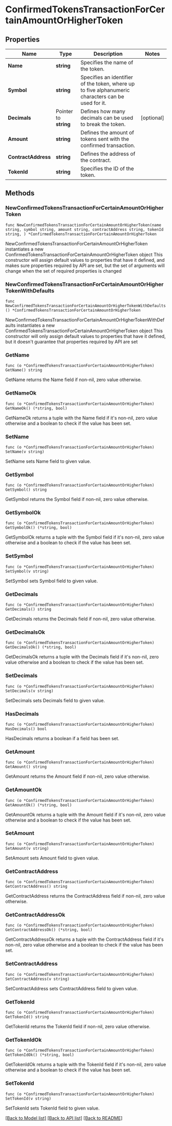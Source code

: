 # ConfirmedTokensTransactionForCertainAmountOrHigherToken

## Properties

Name | Type | Description | Notes
------------ | ------------- | ------------- | -------------
**Name** | **string** | Specifies the name of the token. | 
**Symbol** | **string** | Specifies an identifier of the token, where up to five alphanumeric characters can be used for it. | 
**Decimals** | Pointer to **string** | Defines how many decimals can be used to break the token. | [optional] 
**Amount** | **string** | Defines the amount of tokens sent with the confirmed transaction. | 
**ContractAddress** | **string** | Defines the address of the contract. | 
**TokenId** | **string** | Specifies the ID of the token. | 

## Methods

### NewConfirmedTokensTransactionForCertainAmountOrHigherToken

`func NewConfirmedTokensTransactionForCertainAmountOrHigherToken(name string, symbol string, amount string, contractAddress string, tokenId string, ) *ConfirmedTokensTransactionForCertainAmountOrHigherToken`

NewConfirmedTokensTransactionForCertainAmountOrHigherToken instantiates a new ConfirmedTokensTransactionForCertainAmountOrHigherToken object
This constructor will assign default values to properties that have it defined,
and makes sure properties required by API are set, but the set of arguments
will change when the set of required properties is changed

### NewConfirmedTokensTransactionForCertainAmountOrHigherTokenWithDefaults

`func NewConfirmedTokensTransactionForCertainAmountOrHigherTokenWithDefaults() *ConfirmedTokensTransactionForCertainAmountOrHigherToken`

NewConfirmedTokensTransactionForCertainAmountOrHigherTokenWithDefaults instantiates a new ConfirmedTokensTransactionForCertainAmountOrHigherToken object
This constructor will only assign default values to properties that have it defined,
but it doesn't guarantee that properties required by API are set

### GetName

`func (o *ConfirmedTokensTransactionForCertainAmountOrHigherToken) GetName() string`

GetName returns the Name field if non-nil, zero value otherwise.

### GetNameOk

`func (o *ConfirmedTokensTransactionForCertainAmountOrHigherToken) GetNameOk() (*string, bool)`

GetNameOk returns a tuple with the Name field if it's non-nil, zero value otherwise
and a boolean to check if the value has been set.

### SetName

`func (o *ConfirmedTokensTransactionForCertainAmountOrHigherToken) SetName(v string)`

SetName sets Name field to given value.


### GetSymbol

`func (o *ConfirmedTokensTransactionForCertainAmountOrHigherToken) GetSymbol() string`

GetSymbol returns the Symbol field if non-nil, zero value otherwise.

### GetSymbolOk

`func (o *ConfirmedTokensTransactionForCertainAmountOrHigherToken) GetSymbolOk() (*string, bool)`

GetSymbolOk returns a tuple with the Symbol field if it's non-nil, zero value otherwise
and a boolean to check if the value has been set.

### SetSymbol

`func (o *ConfirmedTokensTransactionForCertainAmountOrHigherToken) SetSymbol(v string)`

SetSymbol sets Symbol field to given value.


### GetDecimals

`func (o *ConfirmedTokensTransactionForCertainAmountOrHigherToken) GetDecimals() string`

GetDecimals returns the Decimals field if non-nil, zero value otherwise.

### GetDecimalsOk

`func (o *ConfirmedTokensTransactionForCertainAmountOrHigherToken) GetDecimalsOk() (*string, bool)`

GetDecimalsOk returns a tuple with the Decimals field if it's non-nil, zero value otherwise
and a boolean to check if the value has been set.

### SetDecimals

`func (o *ConfirmedTokensTransactionForCertainAmountOrHigherToken) SetDecimals(v string)`

SetDecimals sets Decimals field to given value.

### HasDecimals

`func (o *ConfirmedTokensTransactionForCertainAmountOrHigherToken) HasDecimals() bool`

HasDecimals returns a boolean if a field has been set.

### GetAmount

`func (o *ConfirmedTokensTransactionForCertainAmountOrHigherToken) GetAmount() string`

GetAmount returns the Amount field if non-nil, zero value otherwise.

### GetAmountOk

`func (o *ConfirmedTokensTransactionForCertainAmountOrHigherToken) GetAmountOk() (*string, bool)`

GetAmountOk returns a tuple with the Amount field if it's non-nil, zero value otherwise
and a boolean to check if the value has been set.

### SetAmount

`func (o *ConfirmedTokensTransactionForCertainAmountOrHigherToken) SetAmount(v string)`

SetAmount sets Amount field to given value.


### GetContractAddress

`func (o *ConfirmedTokensTransactionForCertainAmountOrHigherToken) GetContractAddress() string`

GetContractAddress returns the ContractAddress field if non-nil, zero value otherwise.

### GetContractAddressOk

`func (o *ConfirmedTokensTransactionForCertainAmountOrHigherToken) GetContractAddressOk() (*string, bool)`

GetContractAddressOk returns a tuple with the ContractAddress field if it's non-nil, zero value otherwise
and a boolean to check if the value has been set.

### SetContractAddress

`func (o *ConfirmedTokensTransactionForCertainAmountOrHigherToken) SetContractAddress(v string)`

SetContractAddress sets ContractAddress field to given value.


### GetTokenId

`func (o *ConfirmedTokensTransactionForCertainAmountOrHigherToken) GetTokenId() string`

GetTokenId returns the TokenId field if non-nil, zero value otherwise.

### GetTokenIdOk

`func (o *ConfirmedTokensTransactionForCertainAmountOrHigherToken) GetTokenIdOk() (*string, bool)`

GetTokenIdOk returns a tuple with the TokenId field if it's non-nil, zero value otherwise
and a boolean to check if the value has been set.

### SetTokenId

`func (o *ConfirmedTokensTransactionForCertainAmountOrHigherToken) SetTokenId(v string)`

SetTokenId sets TokenId field to given value.



[[Back to Model list]](../README.md#documentation-for-models) [[Back to API list]](../README.md#documentation-for-api-endpoints) [[Back to README]](../README.md)


